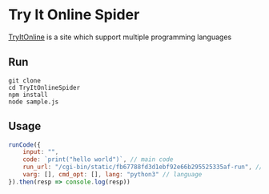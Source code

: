 # Try It Online Spider
[TryItOnline](https://tio.run/#) is a site which support multiple programming languages 
## Run
```shell
git clone 
cd TryItOnlineSpider
npm install
node sample.js
```

## Usage
```javascript
runCode({
    input: "",
    code: `print("hello world")`, // main code
    run_url: "/cgi-bin/static/fb67788fd3d1ebf92e66b295525335af-run", // can be undefined
    varg: [], cmd_opt: [], lang: "python3" // language
}).then(resp => console.log(resp))
```